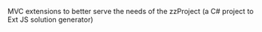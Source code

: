 MVC extensions to better serve the needs of the zzProject (a C# project to Ext JS solution generator)
